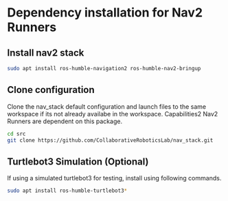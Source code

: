 # Dependency installation for Nav2 Runners

## Install nav2 stack

```bash
sudo apt install ros-humble-navigation2 ros-humble-nav2-bringup
```

## Clone configuration

Clone the nav_stack default configuration and launch files to the same workspace if its not already availabe in the workspace. Capabilities2 Nav2 Runners are dependent on this package.

```bash
cd src
git clone https://github.com/CollaborativeRoboticsLab/nav_stack.git
```

## Turtlebot3 Simulation (Optional) 
If using a simulated turtlebot3 for testing, install using following commands.

```bash
sudo apt install ros-humble-turtlebot3*
```